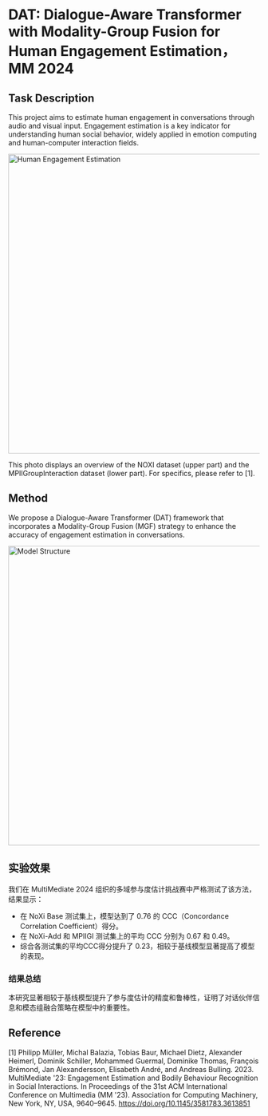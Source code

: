 # DAT: Dialogue-Aware Transformer with Modality-Group Fusion for Human Engagement Estimation，MM 2024

## Task Description

This project aims to estimate human engagement in conversations through audio and visual input. Engagement estimation is a key indicator for understanding human social behavior, widely applied in emotion computing and human-computer interaction fields.

<img src="https://github.com/MSA-LMC/DAT/edit/main/data_vis.jpg" alt="Human Engagement Estimation" width="600"/>

This photo displays an overview of the NOXI dataset (upper part) and the MPIIGroupInteraction dataset (lower part). For specifics, please refer to [1].


## Method       

We propose a Dialogue-Aware Transformer (DAT) framework that incorporates a Modality-Group Fusion (MGF) strategy to enhance the accuracy of engagement estimation in conversations.

<img src="https://github.com/MSA-LMC/DAT/edit/main/model_structure.png" alt="Model Structure" width="600"/>

## 实验效果

我们在 MultiMediate 2024 组织的多域参与度估计挑战赛中严格测试了该方法，结果显示：

- 在 NoXi Base 测试集上，模型达到了 0.76 的 CCC（Concordance Correlation Coefficient）得分。
- 在 NoXi-Add 和 MPIIGI 测试集上的平均 CCC 分别为 0.67 和 0.49。
- 综合各测试集的平均CCC得分提升了 0.23，相较于基线模型显著提高了模型的表现。

### 结果总结

本研究显著相较于基线模型提升了参与度估计的精度和鲁棒性，证明了对话伙伴信息和模态组融合策略在模型中的重要性。

## Reference

[1] Philipp Müller, Michal Balazia, Tobias Baur, Michael Dietz, Alexander Heimerl, Dominik Schiller, Mohammed Guermal, Dominike Thomas, François Brémond, Jan Alexandersson, Elisabeth André, and Andreas Bulling. 2023. MultiMediate '23: Engagement Estimation and Bodily Behaviour Recognition in Social Interactions. In Proceedings of the 31st ACM International Conference on Multimedia (MM '23). Association for Computing Machinery, New York, NY, USA, 9640–9645. https://doi.org/10.1145/3581783.3613851




